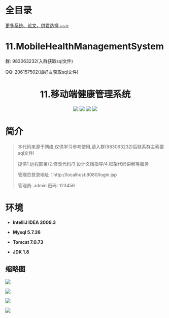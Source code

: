 # 全目录

[更多系统、论文，供君选择 ~~>](https://www.bitwise.net.cn)

# 11.MobileHealthManagementSystem

<p>群: 983063232(入群获取sql文件)</p>
<p>QQ: 206157502(加好友获取sql文件)</p>

<p><h1 align="center">11.移动端健康管理系统</h1></p>

<p align="center">
	<img src="https://img.shields.io/badge/jdk-1.8-orange.svg"/>
    <img src="https://img.shields.io/badge/servlet-5.x-lightgrey.svg"/>
    <img src="https://img.shields.io/badge/jdbc-3.x-blue.svg"/>
    <img src="https://img.shields.io/badge/jsp-3.x-blue.svg"/>
</p>

# 简介

> 本代码来源于网络,仅供学习参考使用,请入群(983063232)后联系群主索要sql文件!
>
> 提供1.远程部署/2.修改代码/3.设计文档指导/4.框架代码讲解等服务
>
> 管理员登录地址：http://localhost:8080/login.jsp
>
> 管理员: admin   密码: 123456
>

# 环境

- <b>IntelliJ IDEA 2009.3</b>

- <b>Mysql 5.7.26</b>

- <b>Tomcat 7.0.73</b>

- <b>JDK 1.8</b>


## 缩略图

![](https://bitwise.oss-cn-heyuan.aliyuncs.com/2024/9/10/973e0a6f-7b38-4b2a-897d-922286697f3f.png)

![](https://bitwise.oss-cn-heyuan.aliyuncs.com/2024/9/10/077211e5-a323-4fd9-9646-b303ab067c22.png)

![](https://bitwise.oss-cn-heyuan.aliyuncs.com/2024/9/10/c87c20ff-8ca7-4a4b-995e-5436cbc94f97.png)

![](https://bitwise.oss-cn-heyuan.aliyuncs.com/2024/9/10/625c769c-8c33-4c1a-b30a-05ac0b7d42ab.png)

